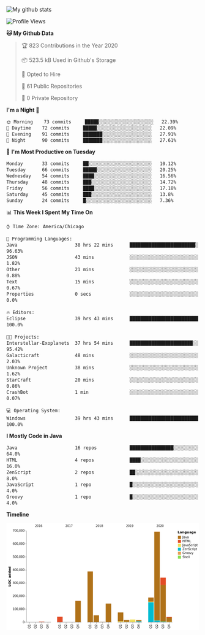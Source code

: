 ![My github stats](https://github-readme-stats.vercel.app/api?username=romvoid95&theme=gruvbox&include_all_commits=true&show_icons=true")

<!--START_SECTION:waka-->
![Profile Views](http://img.shields.io/badge/Profile%20Views-0-blue)

**🐱 My Github Data** 

> 🏆 823 Contributions in the Year 2020
 > 
> 📦 523.5 kB Used in Github's Storage 
 > 
> 💼 Opted to Hire
 > 
> 📜 61 Public Repositories
 > 
> 🔑 0 Private Repository 
 > 
**I'm a Night 🦉** 

```text
🌞 Morning    73 commits     █████░░░░░░░░░░░░░░░░░░░░   22.39% 
🌆 Daytime    72 commits     █████░░░░░░░░░░░░░░░░░░░░   22.09% 
🌃 Evening    91 commits     ███████░░░░░░░░░░░░░░░░░░   27.91% 
🌙 Night      90 commits     ███████░░░░░░░░░░░░░░░░░░   27.61%

```
📅 **I'm Most Productive on Tuesday** 

```text
Monday       33 commits     ██░░░░░░░░░░░░░░░░░░░░░░░   10.12% 
Tuesday      66 commits     █████░░░░░░░░░░░░░░░░░░░░   20.25% 
Wednesday    54 commits     ████░░░░░░░░░░░░░░░░░░░░░   16.56% 
Thursday     48 commits     ███░░░░░░░░░░░░░░░░░░░░░░   14.72% 
Friday       56 commits     ████░░░░░░░░░░░░░░░░░░░░░   17.18% 
Saturday     45 commits     ███░░░░░░░░░░░░░░░░░░░░░░   13.8% 
Sunday       24 commits     █░░░░░░░░░░░░░░░░░░░░░░░░   7.36%

```


📊 **This Week I Spent My Time On** 

```text
⌚︎ Time Zone: America/Chicago

💬 Programming Languages: 
Java                     38 hrs 22 mins      ████████████████████████░   96.63% 
JSON                     43 mins             ░░░░░░░░░░░░░░░░░░░░░░░░░   1.82% 
Other                    21 mins             ░░░░░░░░░░░░░░░░░░░░░░░░░   0.88% 
Text                     15 mins             ░░░░░░░░░░░░░░░░░░░░░░░░░   0.67% 
Properties               0 secs              ░░░░░░░░░░░░░░░░░░░░░░░░░   0.0%

🔥 Editors: 
Eclipse                  39 hrs 43 mins      █████████████████████████   100.0%

🐱‍💻 Projects: 
Interstellar-Exoplanets  37 hrs 54 mins      ███████████████████████░░   95.42% 
Galacticraft             48 mins             ░░░░░░░░░░░░░░░░░░░░░░░░░   2.03% 
Unknown Project          38 mins             ░░░░░░░░░░░░░░░░░░░░░░░░░   1.62% 
StarCraft                20 mins             ░░░░░░░░░░░░░░░░░░░░░░░░░   0.86% 
CrashBot                 1 min               ░░░░░░░░░░░░░░░░░░░░░░░░░   0.07%

💻 Operating System: 
Windows                  39 hrs 43 mins      █████████████████████████   100.0%

```

**I Mostly Code in Java** 

```text
Java                     16 repos            ████████████████░░░░░░░░░   64.0% 
HTML                     4 repos             ████░░░░░░░░░░░░░░░░░░░░░   16.0% 
ZenScript                2 repos             ██░░░░░░░░░░░░░░░░░░░░░░░   8.0% 
JavaScript               1 repo              █░░░░░░░░░░░░░░░░░░░░░░░░   4.0% 
Groovy                   1 repo              █░░░░░░░░░░░░░░░░░░░░░░░░   4.0%

```


**Timeline**

![Chart not found](https://github.com/ROMVoid95/ROMVoid95/blob/master/charts/bar_graph.png) 


<!--END_SECTION:waka-->

